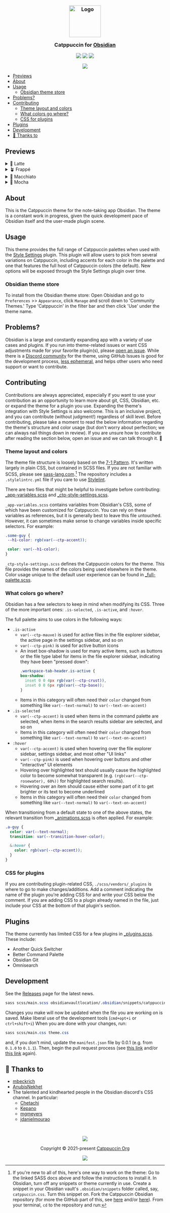 <h3 align="center">
	<img src="https://raw.githubusercontent.com/catppuccin/catppuccin/main/assets/logos/exports/1544x1544_circle.png" width="100" alt="Logo"/><br/>
	<img src="https://raw.githubusercontent.com/catppuccin/catppuccin/main/assets/misc/transparent.png" height="30" width="0px"/>
	Catppuccin for <a href="https://obsidian.md">Obsidian</a>
	<img src="https://raw.githubusercontent.com/catppuccin/catppuccin/main/assets/misc/transparent.png" height="30" width="0px"/>
</h3>

<p align="center">
    <a href="https://github.com/catppuccin/obsidian/stargazers"><img src="https://img.shields.io/github/stars/catppuccin/obsidian?colorA=363a4f&colorB=b7bdf8&style=for-the-badge"></a>
    <a href="https://github.com/catppuccin/obsidian/issues"><img src="https://img.shields.io/github/issues/catppuccin/obsidian?colorA=363a4f&colorB=f5a97f&style=for-the-badge"></a>
    <a href="https://github.com/catppuccin/obsidian/contributors"><img src="https://img.shields.io/github/contributors/catppuccin/obsidian?colorA=363a4f&colorB=a6da95&style=for-the-badge"></a>
</p>

<p align="center">
  <img src="https://github.com/catppuccin/obsidian/blob/main/assets/screenshot-hq.png"/>
</p>

- [Previews](#previews)
- [About](#about)
- [Usage](#usage)
  - [Obsidian theme store](#obsidian-theme-store)
- [Problems?](#problems)
- [Contributing](#contributing)
  - [Theme layout and colors](#theme-layout-and-colors)
  - [What colors go where?](#what-colors-go-where)
  - [CSS for plugins](#css-for-plugins)
- [Plugins](#plugins)
- [Development](#development)
- [💝 Thanks to](#-thanks-to)

## Previews

<details>
<summary>🌻 Latte</summary>
<img src="https://raw.githubusercontent.com/catppuccin/obsidian/main/assets/raw-flavor-screenshots/latte.webp"/>
</details>
<details>
<summary>🪴 Frappé</summary>
<img src="https://raw.githubusercontent.com/catppuccin/obsidian/main/assets/raw-flavor-screenshots/frappe.webp"/>
</details>
<details>
<summary>🌺 Macchiato</summary>
<img src="https://raw.githubusercontent.com/catppuccin/obsidian/main/assets/raw-flavor-screenshots/macchiato.webp"/>
</details>
<details>
<summary>🌿 Mocha</summary>
<img src="https://raw.githubusercontent.com/catppuccin/obsidian/main/assets/raw-flavor-screenshots/mocha.webp"/>
</details>

## About

This is the Catppuccin theme for the note-taking app Obsidian. The theme is a constant work in progress, given the quick development pace of Obsidian itself and the user-made plugin scene.

## Usage

This theme provides the full range of Catppuccin palettes when used with the [Style Settings](https://github.com/mgmeyers/obsidian-style-settings#obsidian-style-settings-plugin) plugin. This plugin will allow users to pick from several variations on Catppuccin, including accents for each color in the palette and one that features the full host of Catppuccin colors (the default). New options will be exposed through the Style Settings plugin over time.

### Obsidian theme store

To install from the Obsidian theme store:
Open Obisidian and go to `Preferences` >> `Appearance`, click `Manage` and scroll down to 'Community Themes.' Type 'Catppuccin' in the filter bar and then click 'Use' under the theme name.

## Problems?

Obsidian is a large and constantly expanding app with a variety of use cases and plugins. If you run into theme-related issues or want CSS adjustments made for your favorite plugin(s), please [open an issue](https://github.com/catppuccin/obsidian/issues). While there is a [Discord community](https://discord.com/channels/907385605422448742/1027435548165558303) for the theme, using GitHub Issues is good for the development process, [less ephemeral](https://karl-voit.at/2020/10/23/avoid-web-forums/), and helps other users who need support or want to contribute. 

## Contributing

Contributions are always appreciated, especially if you want to use your contribution as an opportunity to learn more about git, CSS, Obsidian, etc. or expand the theme for a plugin you use. Expanding the theme's integration with Style Settings is also welcome. This is an inclusive project, and you can contribute (without judgment!) regardless of skill level. Before contributing, please take a moment to read the below information regarding the theme's structure and color usage (but don't worry about perfection; we can always nail things down in review). If you are unsure how to contribute after reading the section below, open an issue and we can talk through it. 🤙

### Theme layout and colors

The theme file structure is loosely based on the [7-1 Pattern](https://sass-guidelin.es/#the-7-1-pattern). It's written largely in plain CSS, but contained in SCSS files. If you are not familiar with SCSS, please see [sass-lang.com](https://sass-lang.com/).[^development] The repository includes a `.stylelintrc.yml` file if you care to use [Stylelint](https://stylelint.io/).

There are two files that might be helpful to investigate before contributing: [_app-variables.scss](https://github.com/catppuccin/obsidian/blob/main/scss/base/_app-variables.scss) and [_ctp-style-settings.scss](https://github.com/catppuccin/obsidian/blob/main/scss/base/_ctp-style-settings.scss).

 `_app-variables.scss` contains variables from Obsidian's CSS, some of which have been customized for Catppuccin. You can rely on these variables as references, but it is generally best to leave this file untouched. However, it can sometimes make sense to change variables inside specific selectors. For example:

 ```css
 .some-guy {
  --h1-color: rgb(var(--ctp-accent));

  color: var(--h1-color);
 }
 ```

 `_ctp-style-settings.scss` defines the Catppuccin colors for the theme. This file provides the names of the colors being used elsewhere in the theme. Color usage unique to the default user experience can be found in [_full-palette.scss](https://github.com/catppuccin/obsidian/blob/main/scss/themes/_full-palette.scss).

 ### What colors go where?

Obsidian has a few selectors to keep in mind when modifying its CSS. Three of the more important ones: `.is-selected`, `.is-active`, and `:hover`.

 The full palette aims to use colors in the following ways:
+ `.is-active`
  + `var(--ctp-mauve)` is used for active files in the file explorer sidebar, the active page in the settings sidebar, and so on
  + `var(--ctp-pink)` is used for active button icons
  + An inset box-shadow is used for many active items, such as buttons or the file type label for items in the file explorer sidebar, indicating they have been "pressed down":
    ```css
    .workspace-tab-header.is-active {
    box-shadow:
      inset 0 0 4px rgb(var(--ctp-crust)), 
      inset 0 0 6px rgb(var(--ctp-base));
    }
    ```
  + Items in this category will often need their `color` changed from something like `var(--text-normal)` to `var(--text-on-accent)`
+ `.is-selected`
  + `var(--ctp-accent)` is used when items in the command palette are selected, when items in the search results sidebar are selected, and so on
  + Items in this category will often need their `color` changed from something like `var(--text-normal)` to `var(--text-on-accent)`
+ `:hover`
  + `var(--ctp-accent)` is used when hovering over the file explorer sidebar, settings sidebar, and most other "UI links"
  + `var(--ctp-pink)` is used when hovering over buttons and other "interactive" UI elements
  + Hovering over highlighted text should usually cause the highlighted color to become somewhat transparent (e.g. `(rgb(var(--ctp-rosewater), 60%))` for highlighted search results).
  + Hovering over an item should cause either some part of it to get brighter or its text to become underlined
  + Items in this category will often need their `color` changed from something like `var(--text-normal)` to `var(--text-on-accent)`

When transitioning from a default state to one of the above states, the relevant transition from [_animations.scss](https://github.com/catppuccin/obsidian/blob/main/scss/components/_animations.scss) is often applied. For example:
```css
.a-guy {
  color: var(--text-normal);
  transition: var(--transition-hover-color);

  &:hover {
    color: rgb(var(--ctp-accent));
  }
}
```

### CSS for plugins

If you are contributing plugin-related CSS, `./scss/vendors/_plugins` is where to go to make changes/additions. Add a comment indicating the name of the plugin you're adding CSS for and write your CSS below the comment. If you are adding CSS to a plugin already named in the file, just include your CSS at the bottom of that plugin's section.

## Plugins

The theme currently has limited CSS for a few plugins in [_plugins.scss](https://github.com/catppuccin/obsidian/blob/main/scss/vendors/_plugins.scss). These include:

+ Another Quick Switcher
+ Better Command Palette
+ Obsidian Git
+ Omnisearch

## Development

See the [Releases](https://github.com/catppuccin/obsidian/releases) page for the latest news.

[^development]: If you're new to all of this, here's one way to work on the theme: Go to the linked SASS docs above and follow the instructions to install it. In Obsidian, turn off any snippets or theme currently in use. Create a snippet in your Obsidian vault's `.obsidian/snippets` folder called, say, `catppuccin.css`. Turn this snippet on. Fork the Catppuccin Obsidian repository (for more the GitHub part of this, see [here](https://docs.github.com/en/pull-requests/collaborating-with-pull-requests) and/or [here](https://blog.scottlowe.org/2015/01/27/using-fork-branch-git-workflow/)). From your terminal, `cd` to the repository and run: 
```css
sass scss/main.scss obsidianvaultlocation/.obsidian/snippets/catppuccin.css --watch
```
Changes you make will now be updated when the file you are working on is saved. Make liberal use of the development tools (`cmd+opt+i` or `ctrl+shift+i`) When you are done with your changes, run:
```css
sass scss/main.css theme.css
```
and, if you don't mind, update the `manifest.json` file by 0.0.1 (e.g. from `0.1.0` to `0.1.1`). Then, begin the pull request process (see [this link](https://docs.github.com/en/pull-requests/collaborating-with-pull-requests) and/or [this link](https://blog.scottlowe.org/2015/01/27/using-fork-branch-git-workflow/) again). 

## 💝 Thanks to

+ [mbeckrich](https://github.com/mbeckrich)
+ [AnubisNekhet](https://github.com/anubisnekhet)
+ The talented and kindhearted people in the Obsidian discord's CSS channel. In particular:
    + [Chetachi](https://github.com/chetachiezikeuzor/Yin-and-Yang-Theme/)
    + [Kepano](https://github.com/kepano/obsidian-minimal)
    + [mgmeyers](https://github.com/mgmeyers/obsidian-california-coast-theme)
    + [jdanielmourao](https://github.com/jdanielmourao/obsidian-sanctum)

&nbsp;

<p align="center"><img src="https://raw.githubusercontent.com/catppuccin/catppuccin/main/assets/footers/gray0_ctp_on_line.svg?sanitize=true" /></p>
<p align="center">Copyright &copy; 2021-present <a href="https://github.com/catppuccin" target="_blank">Catppuccin Org</a>
<p align="center"><a href="https://github.com/catppuccin/catppuccin/blob/main/LICENSE"><img src="https://img.shields.io/static/v1.svg?style=for-the-badge&label=License&message=MIT&logoColor=d9e0ee&colorA=363a4f&colorB=b7bdf8"/></a></p>

